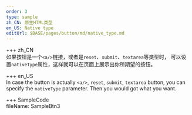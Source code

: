 ```yaml
---   
order: 3  
type: sample  
zh_CN: 原生HTML类型   
en_US: Native type  
editUrl: $BASE/pages/button/md/native_type.md
---     
```



+++ zh_CN   
如果按钮是一个<Code>&lt;a/&gt;</Code>链接，或者是<Code>reset</Code>、<Code>submit</Code>、<Code>textarea</Code>等类型时，
可以设置<Code>nativeType</Code>属性，这样就可以在页面上展示出你所期望的按钮。

+++ en_US   
In case the button is actually <Code>&lt;a/&gt;</Code>, <Code>reset</Code>, <Code>submit</Code>, <Code>textarea</Code>
 button, you can specify the <Code>nativeType</Code> parameter.
Then you would got what you want. 

+++ SampleCode  
fileName: SampleBtn3 
